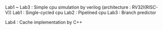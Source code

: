 Lab1 ~ Lab3 : Simple cpu simulation by verilog (architecture : RV32I(RISC-V))
Lab1 : Single-cycled cpu 
Lab2 : Pipelined cpu
Lab3 : Branch predictor

Lab4 : Cache implementation by C++
